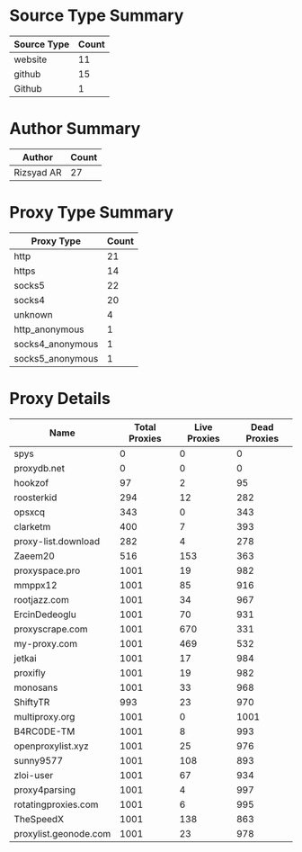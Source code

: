 # Source Type Summary

| Source Type | Count |
|-------------|-------|
| website | 11 |
| github | 15 |
| Github | 1 |


# Author Summary

| Author | Count |
|--------|-------|
| Rizsyad AR | 27 |


# Proxy Type Summary

| Proxy Type | Count |
|------------|-------|
| http | 21 |
| https | 14 |
| socks5 | 22 |
| socks4 | 20 |
| unknown | 4 |
| http_anonymous | 1 |
| socks4_anonymous | 1 |
| socks5_anonymous | 1 |


# Proxy Details

| Name | Total Proxies | Live Proxies | Dead Proxies |
|------|---------------|--------------|---------------|
| spys | 0 | 0 | 0 |
| proxydb.net | 0 | 0 | 0 |
| hookzof | 97 | 2 | 95 |
| roosterkid | 294 | 12 | 282 |
| opsxcq | 343 | 0 | 343 |
| clarketm | 400 | 7 | 393 |
| proxy-list.download | 282 | 4 | 278 |
| Zaeem20 | 516 | 153 | 363 |
| proxyspace.pro | 1001 | 19 | 982 |
| mmppx12 | 1001 | 85 | 916 |
| rootjazz.com | 1001 | 34 | 967 |
| ErcinDedeoglu | 1001 | 70 | 931 |
| proxyscrape.com | 1001 | 670 | 331 |
| my-proxy.com | 1001 | 469 | 532 |
| jetkai | 1001 | 17 | 984 |
| proxifly | 1001 | 19 | 982 |
| monosans | 1001 | 33 | 968 |
| ShiftyTR | 993 | 23 | 970 |
| multiproxy.org | 1001 | 0 | 1001 |
| B4RC0DE-TM | 1001 | 8 | 993 |
| openproxylist.xyz | 1001 | 25 | 976 |
| sunny9577 | 1001 | 108 | 893 |
| zloi-user | 1001 | 67 | 934 |
| proxy4parsing | 1001 | 4 | 997 |
| rotatingproxies.com | 1001 | 6 | 995 |
| TheSpeedX | 1001 | 138 | 863 |
| proxylist.geonode.com | 1001 | 23 | 978 |
